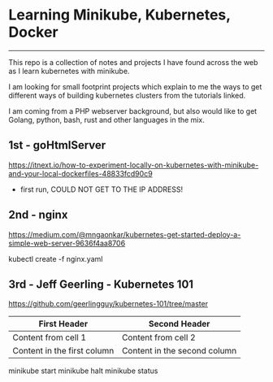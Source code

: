 # Learning Minikube, Kubernetes, Docker
---

This repo is a collection of notes and projects I have found across the web as I learn kubernetes with minikube. 

I am looking for small footprint projects which explain to me the ways to get different ways of building kubernetes clusters from the tutorials linked.

I am coming from a PHP webserver background, but also would like to get Golang, python, bash, rust and other languages in the mix.


1st - goHtmlServer
---
https://itnext.io/how-to-experiment-locally-on-kubernetes-with-minikube-and-your-local-dockerfiles-48833fcd90c9

- first run, COULD NOT GET TO THE IP ADDRESS!




2nd - nginx
---
https://medium.com/@mngaonkar/kubernetes-get-started-deploy-a-simple-web-server-9636f4aa8706

kubectl create -f nginx.yaml





3rd - Jeff Geerling - Kubernetes 101
---
https://github.com/geerlingguy/kubernetes-101/tree/master





First Header | Second Header
------------ | -------------
Content from cell 1 | Content from cell 2
Content in the first column | Content in the second column
minikube start
minikube halt
minikube status